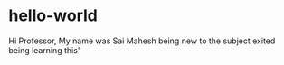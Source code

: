 # hello-world
Hi Professor,
 My name was Sai Mahesh being new to the subject exited being learning this"
